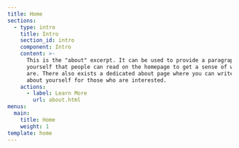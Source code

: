 ```yaml
---
title: Home
sections:
  - type: intro
    title: Intro
    section_id: intro
    component: Intro
    content: >-
      This is the "about" excerpt. It can be used to provide a paragraph about
      yourself that people can read on the homepage to get a sense of who you
      are. There also exists a dedicated about page where you can write more
      about yourself for those who are interested.
    actions:
      - label: Learn More
        url: about.html
menus:
  main:
    title: Home
    weight: 1
template: home
---
```


